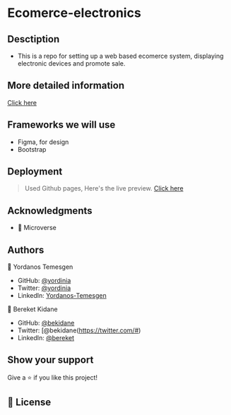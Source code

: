 # Ecomerce-electronics

## Desctiption

* This is a repo for setting up a web based ecomerce system, displaying electronic devices and promote sale.

## More detailed information
  [Click here](https://docs.google.com/document/d/1WIJcfQERD-vmRIlW7q_-c3ZdjaiQwOEcFm1GJOZ-9To/edit?usp=sharing) 

## Frameworks we will use

* Figma, for design
* Bootstrap

## Deployment

> Used Github pages,
> Here's the live preview. [Click here](https://yordinia.github.io/ecomerce-electronics.github.io/)

## Acknowledgments

- 🤝 Microverse

## Authors

👤 Yordanos Temesgen

- GitHub: [@yordinia](https://github.com/yordinia)
- Twitter: [@yordinia](https://twitter.com/yordinia)
- LinkedIn: [Yordanos-Temesgen](https://linkedin.com/in/yordanos-temesgen-251b6a202)

👤 Bereket Kidane

- GitHub: [@bekidane](https://github.com/#)
- Twitter: [@bekidane(https://twitter.com/#)
- LinkedIn: [@bereket](#)

## Show your support

Give a ⭐️ if you like this project!



## 📝 License
 
